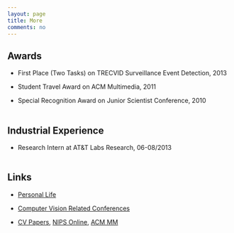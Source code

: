 ```yaml
---
layout: page
title: More
comments: no
---
```


## Awards

* First Place (Two Tasks) on TRECVID Surveillance Event Detection, 2013

* Student Travel Award on ACM Multimedia, 2011

* Special Recognition Award on Junior Scientist Conference, 2010
<br><br>

## Industrial Experience

* Research Intern at AT&T Labs Research, 06-08/2013
<br><br>

## Links

* [Personal Life](http://www.flickr.com/photos/yangxd)

* [Computer Vision Related Conferences](http://conferences.visionbib.com/Iris-Conferences.html)

* [CV Papers](http://www.cvpapers.com), [NIPS Online](http://books.nips.cc), [ACM MM](http://dl.acm.org/event.cfm?id=RE179&CFID=153216990&CFTOKEN=55908370)